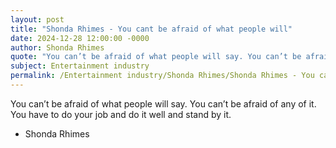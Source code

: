 ```yaml
---
layout: post
title: "Shonda Rhimes - You cant be afraid of what people will"
date: 2024-12-28 12:00:00 -0000
author: Shonda Rhimes
quote: "You can’t be afraid of what people will say. You can’t be afraid of any of it. You have to do your job and do it well and stand by it."
subject: Entertainment industry
permalink: /Entertainment industry/Shonda Rhimes/Shonda Rhimes - You cant be afraid of what people will
---
```


You can’t be afraid of what people will say. You can’t be afraid of any of it. You have to do your job and do it well and stand by it.

- Shonda Rhimes
